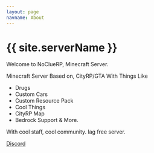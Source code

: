 ```yaml
---
layout: page
navname: About
---
```


# {{ site.serverName }}

Welcome to NoClueRP,
Minecraft Server.

Minecraft Server Based on, CityRP/GTA
With Things Like 
- Drugs
- Custom Cars
- Custom Resource Pack
- Cool Things
- CityRP Map
- Bedrock Support
& More. 

With cool staff, cool community. lag free server. 



[Discord](https://discord.gg/5Dqvv3Hc)
